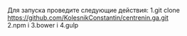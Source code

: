 
Для запуска проведите следующие действия:
1.git clone https://github.com/KolesnikConstantin/centrenin.ga.git    		  
2.npm i
3.bower i
4.gulp
